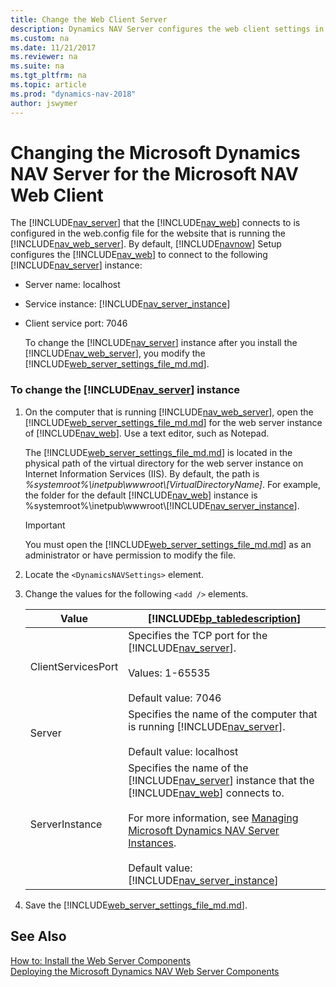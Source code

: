```yaml
---
title: Change the Web Client Server
description: Dynamics NAV Server configures the web client settings in the web.config file. Modify the web.config file to change the Server instance after installation.
ms.custom: na
ms.date: 11/21/2017
ms.reviewer: na
ms.suite: na
ms.tgt_pltfrm: na
ms.topic: article
ms.prod: "dynamics-nav-2018"
author: jswymer
---
```

# Changing the Microsoft Dynamics NAV Server for the Microsoft NAV Web Client
The [!INCLUDE[nav_server](includes/nav_server_md.md)] that the [!INCLUDE[nav_web](includes/nav_web_md.md)] connects to is configured in the web.config file for the website that is running the [!INCLUDE[nav_web_server](includes/nav_web_server_md.md)]. By default, [!INCLUDE[navnow](includes/navnow_md.md)] Setup configures the [!INCLUDE[nav_web](includes/nav_web_md.md)] to connect to the following [!INCLUDE[nav_server](includes/nav_server_md.md)] instance:  

- Server name: localhost  

- Service instance: [!INCLUDE[nav_server_instance](includes/nav_server_instance_md.md)]  

- Client service port: 7046  

  To change the [!INCLUDE[nav_server](includes/nav_server_md.md)] instance after you install the [!INCLUDE[nav_web_server](includes/nav_web_server_md.md)], you modify the [!INCLUDE[web_server_settings_file_md.md](includes/web_server_settings_file_md.md)].  

### To change the [!INCLUDE[nav_server](includes/nav_server_md.md)] instance  

1. On the computer that is running [!INCLUDE[nav_web_server](includes/nav_web_server_md.md)], open the [!INCLUDE[web_server_settings_file_md.md](includes/web_server_settings_file_md.md)] for the web server instance of [!INCLUDE[nav_web](includes/nav_web_md.md)]. Use a text editor, such as Notepad.  

    The [!INCLUDE[web_server_settings_file_md.md](includes/web_server_settings_file_md.md)] is located in the physical path of the virtual directory for the web server instance on Internet Information Services \(IIS\). By default, the path is *%systemroot%\\inetpub\\wwwroot\\\[VirtualDirectoryName\]*. For example, the folder for the default [!INCLUDE[nav_web](includes/nav_web_md.md)] instance is %systemroot%\\inetpub\\wwwroot\\[!INCLUDE[nav_server_instance](includes/nav_server_instance_md.md)].  

   > [!IMPORTANT]  
   >  You must open the [!INCLUDE[web_server_settings_file_md.md](includes/web_server_settings_file_md.md)] as an administrator or have permission to modify the file.  

2. Locate the `<DynamicsNAVSettings>` element.  

3. Change the values for the following `<add />` elements.  


   |       Value        |                                                                                                                                                                 [!INCLUDE[bp_tabledescription](includes/bp_tabledescription_md.md)]                                                                                                                                                                  |
   |--------------------|------------------------------------------------------------------------------------------------------------------------------------------------------------------------------------------------------------------------------------------------------------------------------------------------------------------------------------------------------------------------------------------------------|
   | ClientServicesPort |                                                                                                                            Specifies the TCP port for the [!INCLUDE[nav_server](includes/nav_server_md.md)].<br /><br /> Values: 1-65535<br /><br /> Default value: 7046                                                                                                                             |
   |       Server       |                                                                                                                              Specifies the name of the computer that is running [!INCLUDE[nav_server](includes/nav_server_md.md)].<br /><br /> Default value: localhost                                                                                                                              |
   |   ServerInstance   | Specifies the name of the [!INCLUDE[nav_server](includes/nav_server_md.md)] instance that the [!INCLUDE[nav_web](includes/nav_web_md.md)] connects to.<br /><br /> For more information, see [Managing Microsoft Dynamics NAV Server Instances](Managing-Microsoft-Dynamics-NAV-Server-Instances.md).<br /><br /> Default value: [!INCLUDE[nav_server_instance](includes/nav_server_instance_md.md)] |


4. Save the [!INCLUDE[web_server_settings_file_md.md](includes/web_server_settings_file_md.md)].  

## See Also  
 [How to: Install the Web Server Components](How-to--Install-the-Web-Server-Components.md)   
 [Deploying the Microsoft Dynamics NAV Web Server Components](Deploying-the-Microsoft-Dynamics-NAV-Web-Server-Components.md)
